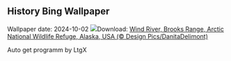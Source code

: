 ## History Bing Wallpaper
Wallpaper date: 2024-10-02
![](https://www.bing.com/th?id=OHR.WindRiverAlaska_EN-GB7636614285_UHD.jpg&w=1000)Download: [Wind River, Brooks Range, Arctic National Wildlife Refuge, Alaska, USA (© Design Pics/DanitaDelimont)](https://www.bing.com/th?id=OHR.WindRiverAlaska_EN-GB7636614285_UHD.jpg)

Auto get programm by LtgX
